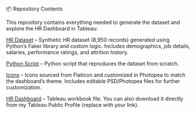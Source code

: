 📦 Repository Contents

This repository contains everything needed to generate the dataset and explore the HR Dashboard in Tableau:

[HR Dataset](./HumanResources.csv) – Synthetic HR dataset (8,950 records) generated using Python’s Faker library and custom logic. Includes demographics, job details, salaries, performance ratings, and attrition history.

[Python Script](./generate_hr_data.py) – Python script that reproduces the dataset from scratch.

[Icons](./images.zip) – Icons sourced from Flaticon and customized in Photopea to match the dashboard’s theme. Includes editable PSD/Photopea files for further customization.

[HR Dashboard](./https://public.tableau.com/app/profile/priti.chaudhari/viz/HR_Dashboard_17556274588860/HRSummary) – Tableau workbook file. You can also download it directly from my Tableau Public Profile (replace with your link).
